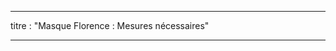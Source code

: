 - - -
titre : "Masque Florence : Mesures nécessaires"
- - -

<PatternMeasurements pattern='florence' />
